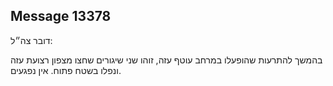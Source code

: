 ## Message 13378

דובר צה״ל:

בהמשך להתרעות שהופעלו במרחב עוטף עזה, זוהו שני שיגורים שחצו מצפון רצועת עזה ונפלו בשטח פתוח. אין נפגעים.

